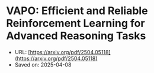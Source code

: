 # VAPO: Efficient and Reliable Reinforcement Learning for Advanced Reasoning Tasks

- URL: [https://arxiv.org/pdf/2504.05118](https://arxiv.org/pdf/2504.05118)
- Saved on: 2025-04-08
